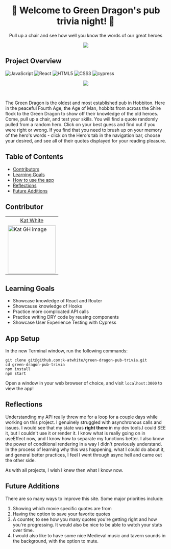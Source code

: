 <h1 align="center"> 🐉 Welcome to Green Dragon's pub trivia night! 🐉 </h1>

<p align="center">Pull up a chair and see how well you know the words of our great heroes</p>

<p align="center"><img src="https://user-images.githubusercontent.com/49215782/128087755-4f08df58-4236-40fa-97c1-f439c8ad10cb.png"></p>


## Project Overview

  ![JavaScript](https://img.shields.io/badge/javascript-%23323330.svg?style=for-the-badge&logo=javascript&logoColor=%23F7DF1E)
  ![React](https://img.shields.io/badge/react-%2320232a.svg?style=for-the-badge&logo=react&logoColor=%2361DAFB)
  ![HTML5](https://img.shields.io/badge/html5-%23E34F26.svg?style=for-the-badge&logo=html5&logoColor=white)
  ![CSS3](https://img.shields.io/badge/css3-%231572B6.svg?style=for-the-badge&logo=css3&logoColor=white)
  ![cypress](https://img.shields.io/badge/-cypress-%23E5E5E5?style=for-the-badge&logo=cypress&logoColor=058a5e)
  
  

<!-- ## [View the game here!](https://k-atwhite.github.io/green-dragon-pub-trivia/)
 -->
<p align="center"><img src=https://media.giphy.com/media/ytLsgypRyRZkbMHxxD/giphy.gif ></p>

<!-- <p align="center"><img src=RESPONSIVE
 ></p> -->

<br>

The Green Dragon is the oldest and most established pub in Hobbiton. Here in the peaceful Fourth Age, the Age of Man, hobbits from across the Shire flock to the Green Dragon to show off their knowledge of the old heroes. Come, pull up a chair, and test your skills. You will find a quote randomly pulled from a random hero. Click on your best guess and find out if you were right or wrong. If you find that you need to brush up on your memory of the hero's words - click on the Hero's tab in the navigation bar, choose your desired, and see all of their quotes displayed for your reading pleasure.

 
## Table of Contents

- [Contributors](https://github.com/k-atwhite/green-dragon-pub-trivia/blob/main/README.md#contributor)
- [Learning Goals](https://github.com/k-atwhite/green-dragon-pub-trivia/blob/main/README.md#learning-goals)
- [How to use the app](https://github.com/k-atwhite/green-dragon-pub-trivia/blob/main/README.md#app-setup)
- [Reflections](https://github.com/k-atwhite/green-dragon-pub-trivia/blob/main/README.md#reflections)
- [Future Additions](https://github.com/k-atwhite/green-dragon-pub-trivia/blob/main/README.md#future-additions--reflections)
 
## Contributor
<table>
  <tr>
    <td align="center"> <a href="https://github.com/k-atwhite">Kat White</td>
  </tr>
    <td><img src="https://avatars.githubusercontent.com/u/49215782?v=4" alt="Kat GH image" width="150" height="auto" /></td>
</table>

## Learning Goals

- Showcase knowledge of React and Router
- Showcause knowledge of Hooks
- Practice more complicated API calls
- Practice writing DRY code by reusing components
- Showcase User Experience Testing with Cypress


## App Setup

In the new Terminal window, run the following commands:


`git clone git@github.com:k-atwhite/green-dragon-pub-trivia.git`  
`cd green-dragon-pub-trivia`  
`npm install`  
`npm start`  

Open a window in your web browser of choice, and visit `localhost:3000` to view the app!

## Reflections
Understanding my API really threw me for a loop for a couple days while working on this project. I genuinely struggled with asynchronous calls and issues. I would see that my state was **right there** in my dev tools.I could SEE it, but I couldn't use it or render it. I know what is really going on in useEffect now, and I know how to separate my functions better. I also know the power of conditional rendering in a way I didn't previously understand. In the process of learning why this was happening, what I could do about it, and general better practices, I feel I went through async hell and came out the other side.

As with all projects, I wish I knew then what I know now.

## Future Additions

There are so many ways to improve this site. Some major priorities include:

1. Showing which movie specific quotes are from
2. Having the option to save your favorite quotes
3. A counter, to see how you many quotes you're getting right and how you're progressing. It would also be nice to be able to watch your stats over time.
4. I would also like to have some nice Medieval music and tavern sounds in the background, with the option to mute. 
